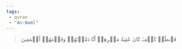 ```yaml
---
tags: 
 - quran 
 - "An-Naml"
---
```


> فَٱنظُرۡ كَيۡفَ كَانَ عَٰقِبَةُ مَكۡرِهِمۡ أَنَّا دَمَّرۡنَٰهُمۡ وَقَوۡمَهُمۡ أَجۡمَعِينَ
